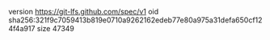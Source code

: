 version https://git-lfs.github.com/spec/v1
oid sha256:321f9c7059413b819e0710a9262162edeb77e80a975a31defa650cf124f4a917
size 47349
